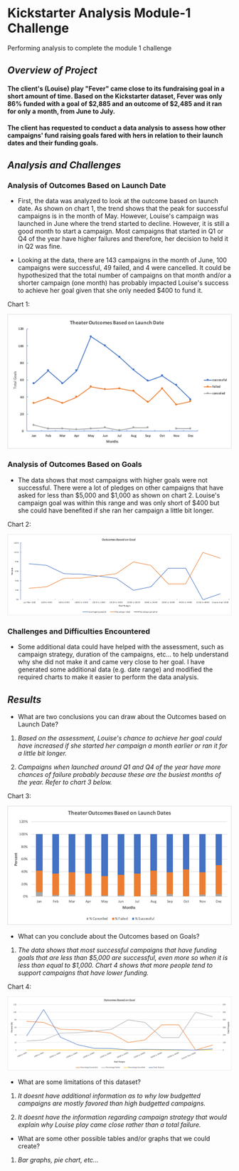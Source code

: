 # Kickstarter Analysis Module-1 Challenge
Performing analysis to complete the module 1 challenge 

## *Overview of Project*

#### The client's (Louise) play "Fever" came close to its fundraising goal in a short amount of time. Based on the Kickstarter dataset, Fever was only 86% funded with a goal of $2,885 and an outcome of $2,485 and it ran for only a month, from June to July. 

#### The client has requested to conduct a data analysis to assess how other campaigns' fund raising goals fared with hers in relation to their launch dates and their funding goals.  

## *Analysis and Challenges*

### Analysis of Outcomes Based on Launch Date

- First, the data was analyzed to look at the outcome based on launch date. As shown on chart 1, the trend shows that the peak for successful campaigns is in the month of May. However, Louise's campaign was launched in June where the trend started to decline. However, it is still a good month to start a campaign. Most campaigns that started in Q1 or Q4 of the year have higher failures and therefore, her decision to held it in Q2 was fine. 

- Looking at the data, there are 143 campaigns in the month of June, 100 campaigns were successful, 49 failed, and 4 were cancelled. It could be hypothesized that the total number of campaigns on that month and/or a shorter campaign (one month) has probably impacted Louise's success to achieve her goal given that she only needed $400 to fund it. 

Chart 1:

![](./Resources/Theater_Outcomes_vs_Launch.png)

### Analysis of Outcomes Based on Goals

- The data shows that most campaigns with higher goals were not successful. There were a lot of pledges on other campaigns that have asked for less than $5,000 and $1,000 as shown on chart 2. Louise's campaign goal was within this range and was only short of $400 but she could have benefited if she ran her campaign a little bit longer.  

Chart 2:

![](./Resources/Outcomes_vs_Goals.png)

### Challenges and Difficulties Encountered

- Some additional data could have helped with the assessment, such as campaign strategy, duration of the campaigns, etc... to help understand why she did not make it and came very close to her goal. I have generated some additional data (e.g. date range) and modified the required charts to make it easier to perform the data analysis.   

## *Results*

- What are two conclusions you can draw about the Outcomes based on Launch Date?

1. *Based on the assessment, Louise's chance to achieve her goal could have increased if she started her campaign a month earlier or ran it for a little bit longer.*

2. *Campaigns when launched around Q1 and Q4 of the year have more chances of failure probably because these are the busiest months of the year. Refer to chart 3 below.*

Chart 3:

![](./Resources/Modified%20Theater%20Outcomes%20Based%20on%20Launch%20Dates.png)

- What can you conclude about the Outcomes based on Goals?

1. *The data shows that most successful campaigns that have funding goals that are less than $5,000 are successful, even more so when it is less than equal to $1,000. Chart 4 shows that more people tend to support campaigns that have lower funding.*  

Chart 4:

![](./Resources/Modified%20Outcomes%20Based%20on%20Goal%20Chart.png)

- What are some limitations of this dataset?

1. *It doesnt have additional information as to why low budgetted campaigns are mostly favored than high budgetted campaigns.*

2. *It doesnt have the information regarding campaign strategy that would explain why Louise play came close rather than a total failure.*

- What are some other possible tables and/or graphs that we could create?

1. *Bar graphs, pie chart, etc...*
